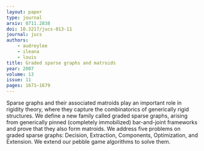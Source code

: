 ```yaml
---
layout: paper
type: journal
arxiv: 0711.2838
doi: 10.3217/jucs-013-11
journal: jucs
authors:
    - audreylee
    - ileana
    - louis
title: Graded sparse graphs and matroids
year: 2007
volume: 13
issue: 11
pages: 1671–1679
---
```


Sparse graphs and their associated matroids play an important role in rigidity theory, where they capture the combinatorics of generically rigid structures. We define a new family called graded sparse graphs, arising from generically pinned (completely immobilized) bar-and-joint frameworks and prove that they also form matroids. We address five problems on graded sparse graphs: Decision, Extraction, Components, Optimization, and Extension. We extend our pebble game algorithms to solve them.
